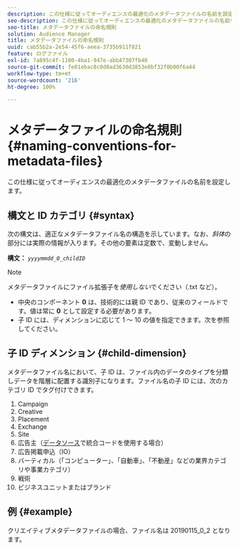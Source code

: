 ```yaml
---
description: この仕様に従ってオーディエンスの最適化のメタデータファイルの名前を設定します。
seo-description: この仕様に従ってオーディエンスの最適化のメタデータファイルの名前を設定します。
seo-title: メタデータファイルの命名規則
solution: Audience Manager
title: メタデータファイルの命名規則
uuid: cab55b2a-2e54-45f6-aeea-3735b911f821
feature: ログファイル
exl-id: 7a895c4f-1100-4ba1-947e-abb47307fb40
source-git-commit: fe01ebac8c0d0ad3630d3853e0bf32f0b00f6a44
workflow-type: tm+mt
source-wordcount: '216'
ht-degree: 100%

---
```


# メタデータファイルの命名規則{#naming-conventions-for-metadata-files}

この仕様に従ってオーディエンスの最適化のメタデータファイルの名前を設定します。

## 構文と ID カテゴリ {#syntax}

次の構文は、適正なメタデータファイル名の構造を示しています。なお、*斜体*&#x200B;の部分には実際の情報が入ります。その他の要素は定数で、変動しません。

**構文：**  *`yyyymmdd_0_childID`*

>[!NOTE]
>
>メタデータファイルにファイル拡張子を&#x200B;*使用しない*&#x200B;でください（.txt など）。

<!--In the name syntax, you'll notice a parent ID variable. Don't confuse it with the parent ID used in the [metadata file contents](../../../reporting/audience-optimization-reports/metadata-files-intro/metadata-file-contents.md). These 2 variables seem similar, but they represent different things:-->

* 中央のコンポーネント **0** は、技術的には親 ID であり、従来のフィールドです。値は常に **0** として設定する必要があります。
* 子 ID には、ディメンションに応じて 1 ～ 10 の値を指定できます。次を参照してください。

## 子 ID ディメンション {#child-dimension}

メタデータファイル名において、子 ID は、ファイル内のデータのタイプを分類しデータを階層に配置する識別子になります。ファイル名の子 ID には、次のカテゴリ ID でタグ付けできます。

1. Campaign
1. Creative
1. Placement
1. Exchange
1. Site
1. 広告主（[データソース](../../../features/manage-datasources.md#details)で統合コードを使用する場合）
1. 広告掲載申込（IO）
1. バーティカル（「コンピューター」、「自動車」、「不動産」などの業界カテゴリや事業カテゴリ）
1. 戦術
1. ビジネスユニットまたはブランド

## 例 {#example}

クリエイティブメタデータファイルの場合、ファイル名は 20190115_0_2 となります。

<!--Let's take a look at how you would use these IDs in a metadata file name. As an example, say your data file consists of campaign creatives. In this case, the campaign is a parent object and the creatives are child objects because they belong to, or are contained by, the campaign. As a result, you'd choose the following IDs for the metadata file name:

* Parent ID: `1` 
* Child ID: `2`

Your metadata file name would look like this: `20150827_1_2`

Sometimes, you might have data that does not belong to a parent object. Whenever this is the case, select ID 0 for the parent ID. In this case, your file title would look like this: `20150827_0_2`. -->
